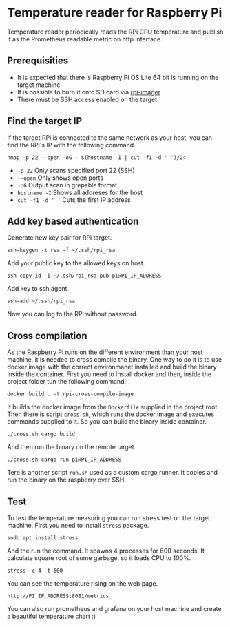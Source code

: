 # Temperature reader for Raspberry Pi
Temperature reader periodically reads the RPi CPU temperature and publish it
as the Prometheus readable metric on http interface.

## Prerequisities
* It is expected that there is Raspberry Pi OS Lite 64 bit is running on the target machine
* It is possible to burn it onto SD card via [rpi-imager](https://github.com/raspberrypi/rpi-imager)	
* There must be SSH access enabled on the target

## Find the target IP
If the target RPi is connected to the same network as your host, you can find the RPi's
IP with the following command.
```
nmap -p 22 --open -oG - $(hostname -I | cut -f1 -d ' ')/24
```
* `-p 22`						Only scans specified port 22 (SSH)
* `--open`					Only shows open ports
* `-oG`							Output scan in grepable format
* `hostname -I`			Shows all addreses for the host
* `cut -f1 -d ' '`	Cuts the first IP address

## Add key based authentication
Generate new key pair for RPi target.
```
ssh-keygen -t rsa -f ~/.ssh/rpi_rsa
```
Add your public key to the allowed keys on host.
```
ssh-copy-id -i ~/.ssh/rpi_rsa.pub pi@PI_IP_ADDRESS
```
Add key to ssh agent
```
ssh-add ~/.ssh/rpi_rsa
```
Now you can log to the RPi without password.

## Cross compilation
As the Raspberry Pi runs on the different environment than your host machine,
it is needed to cross compile the binary. One way to do it is to use docker
image with the correct environmanet installed and build the binary inside
the container. First you need to install docker and then, inside the project
folder tun the following command. 
```
docker build . -t rpi-cross-compile-image
```
It builds the docker image from the `Dockerfile` supplied in the project root.
Then there is script `cross.sh`, which runs the docker image and executes commands
supplied to it. So you can build the binary inside container.
```
./cross.sh cargo build
```
And then run the binary on the remote target.
```
./cross.sh cargo run pi@PI_IP_ADDRESS
```
Tere is another script `run.sh` used as a custom cargo runner. It copies and run the
binary on the raspberry over SSH.

## Test
To test the temperature measuring you can run stress test on the target machine.
First you need to install `stress` package.
```
sudo apt install stress
```
And the run the command. It spawns 4 processes for 600 seconds. It calculate
square root of some garbage, so it loads CPU to 100%.
```
stress -c 4 -t 600
```
You can see the temperature rising on the web page.
```
http://PI_IP_ADDRESS:8081/metrics
```
You can also run prometheus and grafana on your host machine and create a beautiful
temperature chart :) 